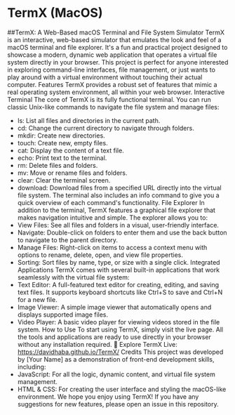 # TermX (MacOS)

##TermX: A Web-Based macOS Terminal and File System Simulator
TermX is an interactive, web-based simulator that emulates the look and feel of a macOS terminal and file explorer. It's a fun and practical project designed to showcase a modern, dynamic web application that operates a virtual file system directly in your browser. This project is perfect for anyone interested in exploring command-line interfaces, file management, or just wants to play around with a virtual environment without touching their actual computer.
Features
TermX provides a robust set of features that mimic a real operating system environment, all within your web browser.
Interactive Terminal
The core of TermX is its fully functional terminal. You can run classic Unix-like commands to navigate the file system and manage files:
 * ls: List all files and directories in the current path.
 * cd: Change the current directory to navigate through folders.
 * mkdir: Create new directories.
 * touch: Create new, empty files.
 * cat: Display the content of a text file.
 * echo: Print text to the terminal.
 * rm: Delete files and folders.
 * mv: Move or rename files and folders.
 * clear: Clear the terminal screen.
 * download: Download files from a specified URL directly into the virtual file system.
The terminal also includes an info command to give you a quick overview of each command's functionality.
File Explorer
In addition to the terminal, TermX features a graphical file explorer that makes navigation intuitive and simple. The explorer allows you to:
 * View Files: See all files and folders in a visual, user-friendly interface.
 * Navigate: Double-click on folders to enter them and use the back button to navigate to the parent directory.
 * Manage Files: Right-click on items to access a context menu with options to rename, delete, open, and view file properties.
 * Sorting: Sort files by name, type, or size with a single click.
Integrated Applications
TermX comes with several built-in applications that work seamlessly with the virtual file system:
 * Text Editor: A full-featured text editor for creating, editing, and saving text files. It supports keyboard shortcuts like Ctrl+S to save and Ctrl+N for a new file.
 * Image Viewer: A simple image viewer that automatically opens and displays supported image files.
 * Video Player: A basic video player for viewing videos stored in the file system.
How to Use
To start using TermX, simply visit the live page. All the tools and applications are ready to use directly in your browser without any installation required.
🚀 Explore TermX Live: https://davidhaba.github.io/TermX/
Credits
This project was developed by [Your Name] as a demonstration of front-end development skills, including:
 * JavaScript: For all the logic, dynamic content, and virtual file system management.
 * HTML & CSS: For creating the user interface and styling the macOS-like environment.
We hope you enjoy using TermX! If you have any suggestions for new features, please open an issue in this repository.
